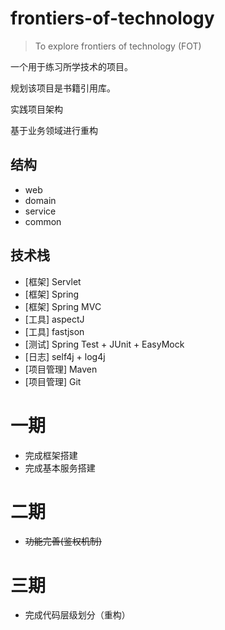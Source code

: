 # frontiers-of-technology
> To explore frontiers of technology (FOT)

一个用于练习所学技术的项目。

规划该项目是书籍引用库。

实践项目架构

基于业务领域进行重构

## 结构
- web
- domain
- service
- common

## 技术栈
- [框架] Servlet
- [框架] Spring
- [框架] Spring MVC
- [工具] aspectJ
- [工具] fastjson
- [测试] Spring Test + JUnit + EasyMock
- [日志] self4j + log4j 
- [项目管理] Maven
- [项目管理] Git


# 一期
- 完成框架搭建
- 完成基本服务搭建

# 二期
- ~~功能完善(鉴权机制)~~

# 三期
- 完成代码层级划分（重构）
